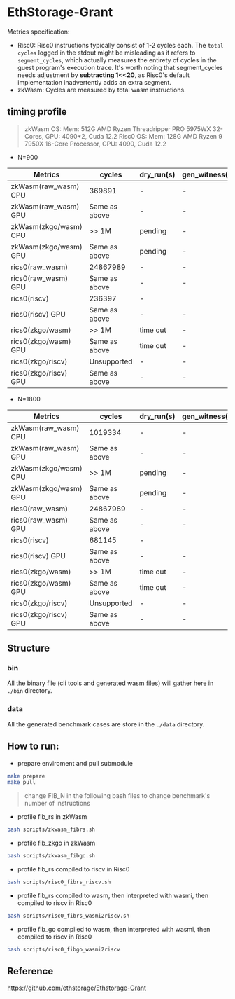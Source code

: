 # EthStorage-Grant
Metrics specification:
- Risc0: Risc0 instructions typically consist of 1-2 cycles each. The `total cycles` logged in the stdout might be misleading as it refers to `segment_cycles`, which actually measures the entirety of cycles in the guest program's execution trace. It's worth noting that segment_cycles needs adjustment by **subtracting 1<<20**, as Risc0's default implementation inadvertently adds an extra segment.
- zkWasm: Cycles are measured by total wasm instructions.

## timing profile
> zkWasm OS: Mem: 512G	 AMD Ryzen Threadripper PRO 5975WX 32-Cores, GPU: 4090*2, Cuda 12.2
> Risc0  OS: Mem: 128G	 AMD Ryzen 9 7950X 16-Core Processor,	GPU: 4090, Cuda 12.2

* N=900

| Metrics              | cycles           | dry_run(s) | gen_witness(s) | gen_proof(s) | e2e(s)       | 
|----------------------|------------------|------------|----------------|--------------|--------------|
| zkWasm(raw_wasm) CPU | 369891           | -          | -              | 362          |              | 
| zkWasm(raw_wasm) GPU | Same as above    | -          | -              | 31.3         | -            | 
| zkWasm(zkgo/wasm) CPU| >> 1M            | pending    | -              | -            | -            | 
| zkWasm(zkgo/wasm) GPU| Same as above    | pending    | -              | -            | -            | 
| rics0(raw_wasm)      | 24867989         | -          | -              | -            |              | 
| rics0(raw_wasm) GPU  | Same as above    | -          | -              |              |              |
| rics0(riscv)         | 236397           | -          |                | 22.0         |              | 
| rics0(riscv) GPU     | Same as above    | -          | -              | 6.0          |              | 
| rics0(zkgo/wasm)     | >> 1M            | time out   | -              |              |              | 
| rics0(zkgo/wasm) GPU | Same as above    | time out   | -              |              |              | 
| rics0(zkgo/riscv)    | Unsupported      | -          | -              |              |              | 
| rics0(zkgo/riscv) GPU| Same as above    | -          | -              |              |              | 

* N=1800

| Metrics              | cycles           | dry_run(s) | gen_witness(s) | gen_proof(s) | e2e(s)       | 
|----------------------|------------------|------------|----------------|--------------|--------------|
| zkWasm(raw_wasm) CPU | 1019334          | -          | -              | >> 60        |              | 
| zkWasm(raw_wasm) GPU | Same as above    | -          | -              | 38.2         | -            | 
| zkWasm(zkgo/wasm) CPU| >> 1M            | pending    | -              | -            | -            | 
| zkWasm(zkgo/wasm) GPU| Same as above    | pending    | -              | -            | -            | 
| rics0(raw_wasm)      | 24867989         | -          | -              | _            |              | 
| rics0(raw_wasm) GPU  | Same as above    | -          | -              |              |              |
| rics0(riscv)         | 681145           | -          |                | 80.7         |              | 
| rics0(riscv) GPU     | Same as above    | -          | -              | 12.0         |              | 
| rics0(zkgo/wasm)     | >> 1M            | time out   | -              |              |              | 
| rics0(zkgo/wasm) GPU | Same as above    | time out   | -              |              |              | 
| rics0(zkgo/riscv)    | Unsupported      | -          | -              |              |              | 
| rics0(zkgo/riscv) GPU| Same as above    | -          | -              |              |              | 

## Structure

### bin
All the binary file (cli tools and generated wasm files) will gather here in `./bin` directory.

### data
All the generated benchmark cases are store in the `./data` directory.


## How to run:
* prepare enviroment and pull submodule
```bash
make prepare
make pull
```
> change FIB_N in the following bash files to change benchmark's number of instructions

* profile fib_rs in zkWasm 
```bash
bash scripts/zkwasm_fibrs.sh
```

* profile fib_zkgo in zkWasm 
```bash
bash scripts/zkwasm_fibgo.sh
```

* profile fib_rs compiled to riscv in Risc0 
```bash
bash scripts/risc0_fibrs_riscv.sh
```

* profile fib_rs compiled to wasm, then interpreted with wasmi, then compiled to riscv in Risc0 
```bash
bash scripts/risc0_fibrs_wasmi2riscv.sh
```

* profile fib_go compiled to wasm, then interpreted with wasmi, then compiled to riscv in Risc0 
```bash
bash scripts/risc0_fibgo_wasmi2riscv
```


## Reference
https://github.com/ethstorage/Ethstorage-Grant